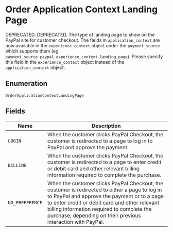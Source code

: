 
# Order Application Context Landing Page

DEPRECATED. DEPRECATED. The type of landing page to show on the PayPal site for customer checkout.  The fields in `application_context` are now available in the `experience_context` object under the `payment_source` which supports them (eg. `payment_source.paypal.experience_context.landing_page`). Please specify this field in the `experience_context` object instead of the `application_context` object.

## Enumeration

`OrderApplicationContextLandingPage`

## Fields

| Name | Description |
|  --- | --- |
| `LOGIN` | When the customer clicks PayPal Checkout, the customer is redirected to a page to log in to PayPal and approve the payment. |
| `BILLING` | When the customer clicks PayPal Checkout, the customer is redirected to a page to enter credit or debit card and other relevant billing information required to complete the purchase. |
| `NO_PREFERENCE` | When the customer clicks PayPal Checkout, the customer is redirected to either a page to log in to PayPal and approve the payment or to a page to enter credit or debit card and other relevant billing information required to complete the purchase, depending on their previous interaction with PayPal. |


